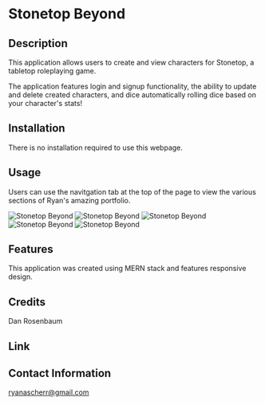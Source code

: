 # Stonetop Beyond

## Description

This application allows users to create and view characters for Stonetop, a tabletop roleplaying game.

The application features login and signup functionality, the ability to update and delete created characters, and dice automatically rolling dice based on your character's stats!

## Installation

There is no installation required to use this webpage.

## Usage

Users can use the navitgation tab at the top of the page to view the various sections of Ryan's amazing portfolio.

![Stonetop Beyond](public/img/stonetop-1.png)
![Stonetop Beyond](public/img/stonetop-2.png)
![Stonetop Beyond](public/img/stonetop-3.png)
![Stonetop Beyond](public/img/stonetop-4.png)
![Stonetop Beyond](public/img/stonetop-5.png)

## Features

This application was created using MERN stack and features responsive design.

## Credits

Dan Rosenbaum

## Link



## Contact Information

ryanascherr@gmail.com
